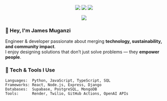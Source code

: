 <!-- Profile README for James Muganzi -->
<!-- Calm, minimal, and confidently simple -->

<p align="center">
  <img src="https://img.shields.io/badge/Python-3572A5?style=for-the-badge&logo=python&logoColor=white" />
  <img src="https://img.shields.io/badge/HTML5-E34F26?style=for-the-badge&logo=html5&logoColor=white" />
  <img src="https://img.shields.io/badge/JavaScript-F7DF1E?style=for-the-badge&logo=javascript&logoColor=black" />
</p>

<p align="center">
  <img src="https://readme-typing-svg.herokuapp.com?font=Inter&weight=500&size=22&duration=4000&pause=1000&color=6BA7E6&center=true&vCenter=true&width=650&lines=I+am+a+Python+Backend+Developer;and+a+Data+Scientist;Exploring+AI,+Data,+and+Impactful+Code" />
</p>

### 👋 Hey, I'm James Muganzi

Engineer & developer passionate about merging **technology, sustainability, and community impact**.  
I enjoy designing solutions that don’t just solve problems — they **empower people**.


### 🧠 Tech & Tools I Use
```text
Languages:  Python, JavaScript, TypeScript, SQL  
Frameworks: React, Node.js, Express, Django  
Databases:  Supabase, PostgreSQL, MongoDB  
Tools:      Render, Twilio, GitHub Actions, OpenAI APIs
